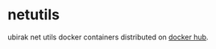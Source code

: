 # netutils

ubirak net utils docker containers distributed on [docker hub](https://hub.docker.com/r/ubirak/netutils/tags/).

